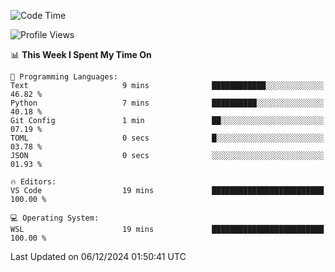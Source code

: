 <!--START_SECTION:waka-->
![Code Time](http://img.shields.io/badge/Code%20Time-777%20hrs%2024%20mins-blue)

![Profile Views](http://img.shields.io/badge/Profile%20Views-7-blue)

📊 **This Week I Spent My Time On** 

```text
💬 Programming Languages: 
Text                     9 mins              ████████████░░░░░░░░░░░░░   46.82 % 
Python                   7 mins              ██████████░░░░░░░░░░░░░░░   40.18 % 
Git Config               1 min               ██░░░░░░░░░░░░░░░░░░░░░░░   07.19 % 
TOML                     0 secs              █░░░░░░░░░░░░░░░░░░░░░░░░   03.78 % 
JSON                     0 secs              ░░░░░░░░░░░░░░░░░░░░░░░░░   01.93 % 

🔥 Editors: 
VS Code                  19 mins             █████████████████████████   100.00 % 

💻 Operating System: 
WSL                      19 mins             █████████████████████████   100.00 % 
```


 Last Updated on 06/12/2024 01:50:41 UTC
<!--END_SECTION:waka-->
